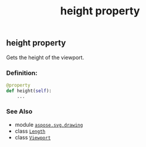 ﻿---
title: height property
second_title: Aspose.SVG for Python via .NET API References
description: 
type: docs
weight: 40
url: /python-net/aspose.svg.drawing/viewport/height/
is_root: false
---

## height property


Gets the height of the viewport.
### Definition:
```python
@property
def height(self):
    ...
```

### See Also
* module [`aspose.svg.drawing`](../../)
* class [`Length`](/svg/python-net/aspose.svg.drawing/length)
* class [`Viewport`](/svg/python-net/aspose.svg.drawing/viewport)
